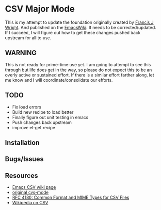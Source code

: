 CSV Major Mode
=======================

This is my attempt to update the foundation originally created by
[Francis J Wright](http://www.emacswiki.org/emacs/FrancisJWright).
And published on the [EmacsWiki][csv-mode-wiki].  It needs to be
corrected/updated.  If I succeed, I will figure out how to get these
changes pushed back upstream for all to use.

## WARNING

This is not ready for prime-time use yet.  I am going to attempt to
see this through but life does get in the way, so please do not expect
this to be an overly active or sustained effort.  If there is a
similar effort farther along, let me know and I will
coordinate/consolidate our efforts.

## TODO

* Fix load errors
* Build new recipe to load better
* Finally figure out unit testing in emacs
* Push changes back upstream
* improve el-get recipe

## Installation

## Bugs/Issues

## Resources

* [Emacs CSV wiki page][csv-mode-wiki]
* [original cvs-mode][orig-csv-mode]
* [RFC 4180: Common Format and MIME Types for CSV Files](http://tools.ietf.org/html/rfc4180)
* [Wikipedia on CSV](http://en.wikipedia.org/wiki/Comma-separated_values)

[csv-mode-wiki]: http://www.emacswiki.org/emacs/CsvMode
[orig-csv-mode]: http://www.emacswiki.org/emacs/csv-mode.el
[alternate-csv-mode]: http://ulf.epplejasper.de/downloads/csv.el
